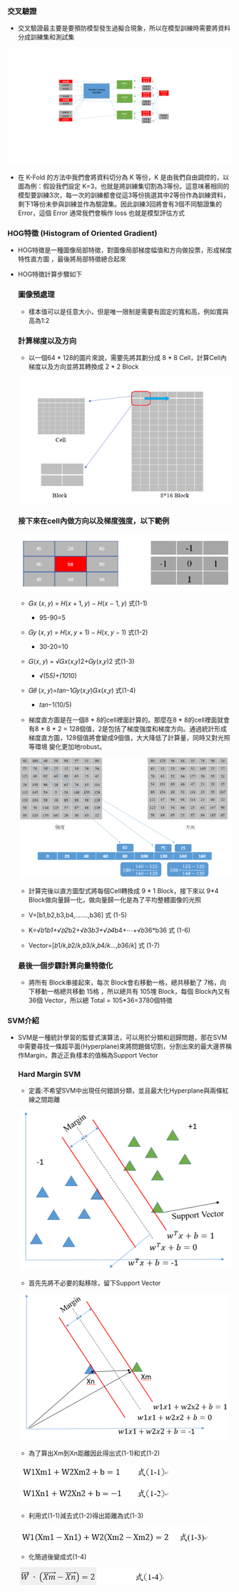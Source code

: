 ### 交叉驗證

+ 交叉驗證最主要是要預防模型發生過擬合現象，所以在模型訓練時需要將資料分成訓練集和測試集

![markdown-viewer](k_fold.png)

+ 在 K-Fold 的方法中我們會將資料切分為 K 等份，K 是由我們自由調控的，以圖為例：假設我們設定 K=3，也就是將訓練集切割為3等份。這意味著相同的模型要訓練3次，每一次的訓練都會從這3等份挑選其中2等份作為訓練資料，剩下1等份未參與訓練並作為驗證集。因此訓練3回將會有3個不同驗證集的 Error，這個 Error 通常我們會稱作 loss 也就是模型評估方式

### HOG特徵 (Histogram of Oriented Gradient)

+ HOG特徵是一種圖像局部特徵，對圖像局部梯度幅值和方向做投票，形成梯度特性直方圖 ，最後將局部特徵總合起來

+ HOG特徵計算步驟如下

    ### 圖像預處理

    + 樣本值可以是任意大小，但是唯一限制是需要有固定的寬和高，例如寬與高為1:2

    ### 計算梯度以及方向

    + 以一個64 * 128的圖片來說，需要先將其劃分成 8 * 8 Cell，計算Cell內梯度以及方向並將其轉換成 2 * 2 Block

    ![](block.png)

    ### 接下來在cell內做方向以及梯度強度，以下範例

    ![](3.png)

    + 𝐺𝑥 (𝑥, 𝑦) = 𝐻(𝑥 + 1, 𝑦) − 𝐻(𝑥 − 1, 𝑦)  式(1-1)

        + 95-90=5

    + 𝐺𝑦 (𝑥, 𝑦) = 𝐻(𝑥, 𝑦 + 1) − 𝐻(𝑥, 𝑦 − 1) 式(1-2)

        + 30-20=10 

    + 𝐺(𝑥, 𝑦) = √𝐺𝑥(𝑥,𝑦)2+𝐺𝑦(𝑥,𝑦)2          式(1-3)

        + √(5*5)+(10*10)

    + 𝐺𝜃 (𝑥, 𝑦)=𝑡𝑎𝑛−1𝐺𝑦(𝑥,𝑦)𝐺𝑥(𝑥,𝑦)         式(1-4)

        + 𝑡𝑎𝑛−1(10/5)

    + 梯度直方圖是在一個8 * 8的cell裡面計算的。那麼在8 * 8的cell裡面就會有8 * 8 * 2 = 128個值，2是包括了梯度強度和梯度方向。通過統計形成梯度直方圖，128個值將會變成9個值，大大降低了計算量，同時又對光照等環境
    變化更加地robust。

    ![](4.png)

    + 計算完後以直方圖型式將每個Cell轉換成 9 * 1 Block，接下來以 9*4 Block做向量歸一化，做向量歸一化是為了平均整體圖像的光照

    + V=[b1,b2,b3,b4,…….,b36] 式 (1-5)

    + K=√𝑏1*b1+√𝑏2*b2+√𝑏3*b3+√𝑏4*b4+⋯+√𝑏36*b36 式 (1-6)

    + Vector=[𝑏1/𝑘,𝑏2/𝑘,𝑏3/𝑘,𝑏4/𝑘…,𝑏36/𝑘] 式 (1-7)
    
    ### 最後一個步驟計算向量特徵化

    + 將所有 Block串接起來，每次 Block會右移動一格，總共移動了 7格，向下移動一格總共移動 15格 ，所以總共有 105塊 Block，每個 Block內又有 36個 Vector，所以總
    Total = 105*36=3780個特徵

### SVM介紹

+ SVM是一種統計學習的監督式演算法，可以用於分類和迴歸問題，那在SVM中需要尋找一條超平面(Hyperplane)來將問題做切割，分割出來的最大邊界稱作Margin，靠近正負樣本的值稱為Support Vector

    ### Hard Margin SVM

    + 定義:不希望SVM中出現任何錯誤分類，並且最大化Hyperplane與兩條紅線之間距離

    ![markdown-viewer](5.png)

    + 首先先將不必要的點移除，留下Support Vector

    ![markdown-viewer](6.png)

    + 為了算出Xm到Xn距離因此得出式(1-1)和式(1-2)

    ![markdown-viewer](7.png)

    + 利用式(1-1)減去式(1-2)得出距離為式(1-3)

    ![markdown-viewer](8.png)

    + 化簡過後變成式(1-4)

    ![markdown-viewer](9.png)

    



    
